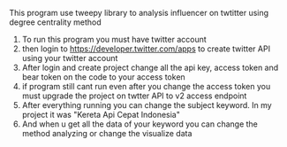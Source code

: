 This program use tweepy library to analysis influencer on twtitter using degree centrality method
1. To run this program you must have twitter account
2. then login to https://developer.twitter.com/apps to create twitter API using your twitter account
3. After login and create project change all the api key, access token and bear token on the code to your access token
4. if program still cant run even after you change the access token you must upgrade the project on twtter API to v2 access endpoint
5. After everything running you can change the subject keyword. In my project it was "Kereta Api Cepat Indonesia"
6. And when u get all the data of your keyword you can change the method analyzing or change the visualize data
